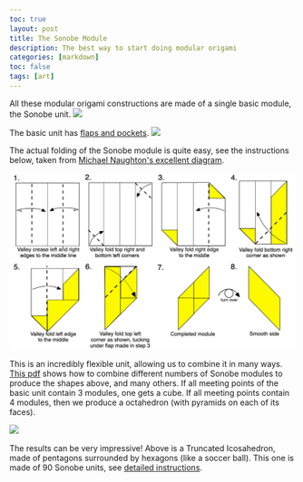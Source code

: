 ```yaml
---
toc: true
layout: post
title: The Sonobe Module
description: The best way to start doing modular origami
categories: [markdown]
toc: false
tags: [art]
---
```




All these modular origami constructions are made of a single basic module, the Sonobe unit.
![](https://lh3.googleusercontent.com/FChSm4oAKAaVfa7dRJ52ZVraVmtDSSUUuY7arZLMosio_kxzxuLSb698PLfqVjHM1yDA7p1i8m77VL1k5Tr8CAIt5MvbV_6fYdVoVgkOPX6xrR1kjvC95T7OvjAfxdfuWfzDazwJKSQ=w2400)


The basic unit has [flaps and pockets](https://www.thesprucecrafts.com/geometric-sonobe-unit-origami-art-4138606).
<img src="https://www.thesprucecrafts.com/thmb/aTopgqm8X4BwL9Ad7Hm7ZMi7Hn0=/1600x0/filters:no_upscale():max_bytes(150000):strip_icc():format(webp)/units-05-5922aab25f9b58f4c086c0ea.png">

The actual folding of the Sonobe module is quite easy, see the instructions below, taken from [Michael Naughton's excellent diagram](https://www.amherst.edu/media/view/290032/original/oragami.pdf).

![](/archive/blog/sonobe1.png)


This is an incredibly flexible unit, allowing us to combine it in many ways.
[This pdf](http://www.origamee.net/diagrams/sonoassm.pdf) shows how to combine different numbers of Sonobe modules to produce the shapes above, and many others.
If all meeting points of the basic unit contain 3 modules, one gets a cube.
If all meeting points contain 4 modules, then we produce a octahedron (with pyramids on each of its faces).

![](https://lh3.googleusercontent.com/KYNbWMpwusujKGq7eRlLUwkQO11wgXYOaQJHCzN8gAf5L_7OEl1ydo0iMb1ZsSIALePn61oy_Nr9q3V_cxLx0U5uCudwzhBeapqP090qWsKagG_AGlivdbAY3dAFDNLuBS7WJPseKDM=w2400)

The results can be very impressive! Above is a Truncated Icosahedron, made of pentagons surrounded by hexagons (like a soccer ball).
This one is made of 90 Sonobe units, see [detailed instructions](https://mathcraft.wonderhowto.com/how-to/modular-origami-make-truncated-icosahedron-pentakis-dodecahedron-more-0131528/).

